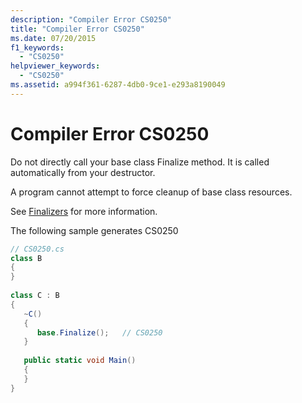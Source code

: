 ```yaml
---
description: "Compiler Error CS0250"
title: "Compiler Error CS0250"
ms.date: 07/20/2015
f1_keywords: 
  - "CS0250"
helpviewer_keywords: 
  - "CS0250"
ms.assetid: a994f361-6287-4db0-9ce1-e293a8190049
---
```

# Compiler Error CS0250

Do not directly call your base class Finalize method. It is called automatically from your destructor.  
  
 A program cannot attempt to force cleanup of base class resources.  
  
 See [Finalizers](../programming-guide/classes-and-structs/destructors.md) for more information.  
  
 The following sample generates CS0250

```csharp
// CS0250.cs  
class B  
{  
}  
  
class C : B  
{  
   ~C()  
   {  
      base.Finalize();   // CS0250  
   }  
  
   public static void Main()  
   {  
   }  
}  
```
